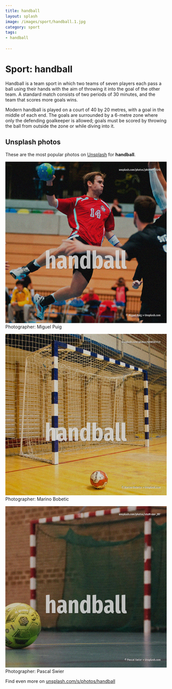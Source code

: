 ```yaml
---
title: handball
layout: splash
image: /images/sport/handball.1.jpg
category: sport
tags:
- handball

---
```

# Sport: handball

Handball  is a team sport in which two teams of seven players each  pass a ball using their hands 
with the aim of throwing it into the goal of the other team.
A standard match consists of two periods of 30 minutes, and the team that scores more goals wins.

Modern handball is played on a court of 40 by 20 metres, with a goal in the middle of each end.
The goals are surrounded by a 6-metre  zone where only the defending goalkeeper is allowed; goals 
must be scored by throwing the ball from outside the zone or while diving into it.

 
## Unsplash photos
These are the most popular photos on [Unsplash](https://unsplash.com) for **handball**.
 
![handball](/images/sport/handball.1.jpg)
Photographer:  Miguel Puig
 
![handball](/images/sport/handball.2.jpg)
Photographer:  Marino Bobetic
 
![handball](/images/sport/handball.3.jpg)
Photographer:  Pascal Swier
 
Find even more on [unsplash.com/s/photos/handball](https://unsplash.com/s/photos/handball)
 
